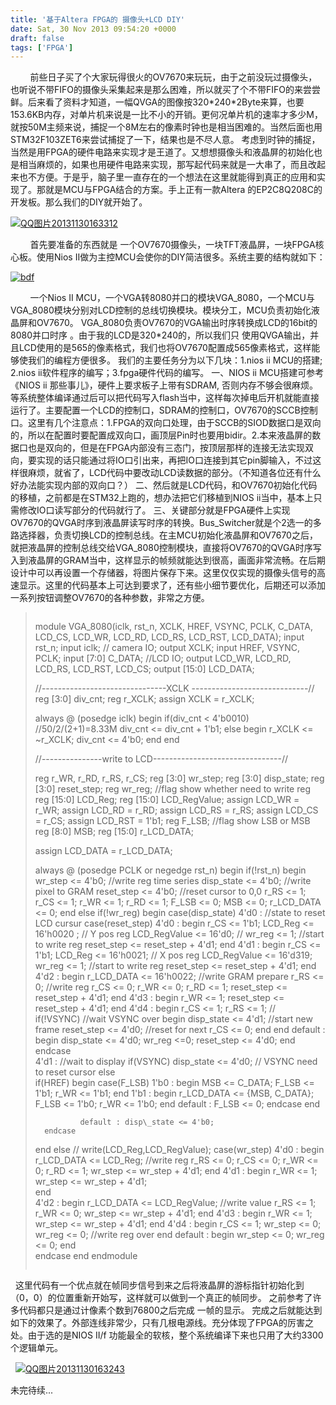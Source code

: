 ```yaml
---
title: '基于Altera FPGA的 摄像头+LCD DIY'
date: Sat, 30 Nov 2013 09:54:20 +0000
draft: false
tags: ['FPGA']
---
```


        前些日子买了个大家玩得很火的OV7670来玩玩，由于之前没玩过摄像头，也听说不带FIFO的摄像头采集起来是那么困难，所以就买了个不带FIFO的来尝尝鲜。后来看了资料才知道，一幅QVGA的图像按320\*240\*2Byte来算，也要153.6KB内存，对单片机来说是一比不小的开销。更何况单片机的速率才多少M，就按50M主频来说，捕捉一个8M左右的像素时钟也是相当困难的。当然后面也用STM32F103ZET6来尝试捕捉了一下，结果也是不尽人意。 考虑到时钟的捕捉，当然是用FPGA的硬件电路来实现才是王道了。又想想摄像头和液晶屏的初始化也是相当麻烦的，如果也用硬件电路来实现，那写起代码来就是一大串了，而且改起来也不方便。于是乎，脑子里一直存在的一个想法在这里就能得到真正的应用和实现了。那就是MCU与FPGA结合的方案。手上正有一款Altera 的EP2C8Q208C的开发板。那么我们的DIY就开始了。

[![QQ图片20131130163312](http://www.wuquantai.com/wp-content/uploads/2013/11/QQ图片20131130163312-300x220.jpg)](http://www.wuquantai.com/wp-content/uploads/2013/11/QQ图片20131130163312.jpg) 

        首先要准备的东西就是 一个OV7670摄像头，一块TFT液晶屏，一块FPGA核心板。使用Nios II做为主控MCU会使你的DIY简洁很多。系统主要的结构就如下：

[![bdf](http://www.wuquantai.com/wp-content/uploads/2013/11/bdf-300x168.jpg)](http://www.wuquantai.com/wp-content/uploads/2013/11/bdf.jpg) 

        一个Nios II MCU，一个VGA转8080并口的模块VGA\_8080，一个MCU与VGA\_8080模块分别对LCD控制的总线切换模块。模块分工，MCU负责初始化液晶屏和OV7670。 VGA\_8080负责OV7670的VGA输出时序转换成LCD的16bit的8080并口时序 。由于我的LCD是320\*240的，所以我们只 使用QVGA输出，并且LCD使用的是565的像素格式，我们也将OV7670配置成565像素格式，这样能够使我们的编程方便很多。 我们的主要任务分为以下几块：1.nios ii MCU的搭建; 2.nios ii软件程序的编写；3.fpga硬件代码的编写。 一、NIOS ii MCU搭建可参考《NIOS ii 那些事儿》，硬件上要求板子上带有SDRAM, 否则内存不够会很麻烦。等系统整体编译通过后可以把代码写入flash当中，这样每次掉电后开机就能直接运行了。主要配置一个LCD的控制口，SDRAM的控制口，OV7670的SCCB控制口。这里有几个注意点：1.FPGA的双向口处理，由于SCCB的SIOD数据口是双向的，所以在配置时要配置成双向口，画顶层Pin时也要用bidir。2.本来液晶屏的数据口也是双向的，但是在FPGA内部没有三态门，按顶层那样的连接无法实现双向，要实现的话只能通过将IO口引出来，再把IO口连接到其它pin脚输入，不过这样很麻烦，就省了，LCD代码中要改动LCD读数据的部分。（不知道各位还有什么好办法能实现内部的双向口？） 二、然后就是LCD代码，和OV7670初始化代码的移植，之前都是在STM32上跑的，想办法把它们移植到NIOS ii当中，基本上只需修改IO口读写部分的代码就行了。 三、关键部分就是FPGA硬件上实现 OV7670的QVGA时序到液晶屏读写时序的转换。Bus\_Switcher就是个2选一的多路选择器，负责切换LCD的控制总线。在主MCU初始化液晶屏和OV7670之后，就把液晶屏的控制总线交给VGA\_8080控制模块，直接将OV7670的QVGA时序写入到液晶屏的GRAM当中，这样显示的帧频就能达到很高，画面非常流畅。在后期设计中可以再设置一个存储器，将图片保存下来。这里仅仅实现的摄像头信号的高速显示。这里的代码基本上可达到要求了，还有些小细节要优化，后期还可以添加一系列按钮调整OV7670的各种参数，非常之方便。

  

> ```
> ```
> module VGA\_8080(iclk, rst\_n, XCLK, HREF, VSYNC, PCLK, C\_DATA, LCD\_CS, LCD\_WR, LCD\_RD, LCD\_RS, LCD\_RST, LCD\_DATA);
> input rst\_n;
> input iclk;
> //   camera IO;
> output XCLK;
> input HREF, VSYNC, PCLK;
> input \[7:0\] C\_DATA;
> //LCD IO;
> output LCD\_WR, LCD\_RD, LCD\_RS, LCD\_RST, LCD\_CS;
> output \[15:0\] LCD\_DATA;
> 
> //-------------------------------XCLK -----------------------------//
> reg \[3:0\] div\_cnt;
> reg r\_XCLK;
> assign XCLK = r\_XCLK;
> 
> always @ (posedge iclk)
> begin
> 	if(div\_cnt < 4'b0010)	//50/2/(2+1)=8.33M
> 		div\_cnt <= div\_cnt + 1'b1;
> 	else begin
> 		r\_XCLK <= ~r\_XCLK;
> 		div\_cnt <= 4'b0;
> 	end
> end
> 
> //---------------write to LCD--------------------------------//
> 
> reg r\_WR, r\_RD, r\_RS, r\_CS;
> reg \[3:0\] wr\_step;
> reg \[3:0\] disp\_state;
> reg \[3:0\] reset\_step;
> reg wr\_reg;       //flag show whether need to write reg
> reg \[15:0\] LCD\_Reg;
> reg \[15:0\] LCD\_RegValue;
> assign LCD\_WR = r\_WR;
> assign LCD\_RD = r\_RD;
> assign LCD\_RS = r\_RS;
> assign LCD\_CS = r\_CS;
> assign LCD\_RST = 1'b1;
> reg F\_LSB;      //flag show LSB or MSB
> reg \[8:0\] MSB;
> reg \[15:0\] r\_LCD\_DATA;
> 
> assign LCD\_DATA = r\_LCD\_DATA;
> 
> always @ (posedge PCLK or negedge rst\_n)
> begin
> 	if(!rst\_n)
> 	begin
> 		wr\_step <=	4'b0;     //write reg time series
> 		disp\_state <=	4'b0; //write pixel to GRAM
> 		reset\_step <= 4'b0;   //reset cursor to 0,0 
> 		r\_RS <= 1;
> 		r\_CS <= 1;
> 		r\_WR <= 1;
> 		r\_RD <= 1;
> 		F\_LSB <= 0;
> 		MSB <= 0;
> 		r\_LCD\_DATA <= 0;
> 	end	
> 	else 
> 	if(!wr\_reg)
> 	begin
> 		case(disp\_state)
> 				4'd0 : 	//state to reset LCD cursur
> 						case(reset\_step)
> 								4'd0 : begin 
> 									    r\_CS <= 1'b1;
> 										LCD\_Reg <= 16'h0020 ; // Y pos reg
> 										LCD\_RegValue <= 16'd0; //
> 									    wr\_reg <= 1; //start to write reg
> 									    reset\_step <= reset\_step + 4'd1;
> 									    end
> 								4'd1 : begin
> 									    r\_CS <= 1'b1;
> 										LCD\_Reg <= 16'h0021; // X pos reg
> 										LCD\_RegValue <= 16'd319;
> 									    wr\_reg <= 1; //start to write reg
> 									    reset\_step <= reset\_step + 4'd1;
> 									    end	
> 								4'd2 : begin
> 										r\_LCD\_DATA <= 16'h0022;	//write GRAM prepare
> 										r\_RS <= 0; //write reg
> 										r\_CS <= 0;
> 										r\_WR <= 0;
> 										r\_RD <= 1;
> 										reset\_step <= reset\_step + 4'd1;
> 										end
> 								4'd3 : begin
> 										r\_WR <= 1;
> 										reset\_step <= reset\_step + 4'd1;
> 										end
> 								4'd4 : begin 
> 										r\_CS <= 1;
> 										r\_RS <= 1;	//								
> 										if(!VSYNC) //wait VSYNC over
> 										begin
> 											disp\_state <= 4'd1;  //start new frame
> 											reset\_step <= 4'd0;	 //reset for next
> 											r\_CS <= 0;
> 										end
> 									   end
> 								default : begin
> 										disp\_state <= 4'd0;
> 										wr\_reg <=0;
> 										reset\_step <= 4'd0;
> 										end
> 						endcase 		
> 				4'd1 :	//wait to display
> 						if(VSYNC) 
> 							disp\_state <= 4'd0; // VSYNC need to reset cursor
> 						else 			
> 							if(HREF)
> 							begin
> 								case(F\_LSB)
> 									1'b0 :	begin
> 											MSB <= C\_DATA;
> 											F\_LSB <= 1'b1;
> 											r\_WR <= 1'b1;
> 											end
> 									1'b1 :	begin
> 											r\_LCD\_DATA <= {MSB, C\_DATA};
> 											F\_LSB <= 1'b0;
> 											r\_WR <= 1'b0;
> 											end
> 									default : F\_LSB <= 0;
> 								endcase 
> 							end	
> 
> 				default : disp\_state <= 4'b0;
> 		endcase 
> 	end
> 	else // write(LCD\_Reg,LCD\_RegValue);
> 	case(wr\_step)
> 		4'd0 :	begin	
> 				r\_LCD\_DATA <= LCD\_Reg;	//write reg
> 				r\_RS <= 0;
> 				r\_CS <= 0;
> 				r\_WR <= 0;
> 				r\_RD <= 1;
> 				wr\_step <= wr\_step + 4'd1;
> 				end
> 		4'd1 : begin
> 				r\_WR <= 1;
> 				wr\_step <= wr\_step + 4'd1;									
> 			   end	
> 		4'd2 : begin
> 			   r\_LCD\_DATA <= LCD\_RegValue; //write value
> 			   r\_RS <= 1;
> 			   r\_WR <= 0;
> 			   wr\_step <= wr\_step + 4'd1;
> 			   end
> 		4'd3 : begin
> 				r\_WR <= 1;
> 				wr\_step <= wr\_step + 4'd1;
> 			   end
> 		4'd4 : begin
> 			    r\_CS <= 1;
> 			    wr\_step <= 0;
> 			    wr\_reg <= 0; //write reg over
> 			   end
> 		default : begin
> 					wr\_step <= 0;
> 					wr\_reg <= 0;
> 				end			
> 	endcase
> end 
> endmodule
> ```
> 
> ```

  这里代码有一个优点就在帧同步信号到来之后将液晶屏的游标指针初始化到（0，0）的位置重新开始写，这样就可以做到一个真正的帧同步。 之前参考了许多代码都只是通过计像素个数到76800之后完成 一帧的显示。 完成之后就能达到如下的效果了。外部连线非常少，只有几根电源线。充分体现了FPGA的厉害之处。由于选的是NIOS II/f 功能最全的软核，整个系统编译下来也只用了大约3300个逻辑单元。

  [![QQ图片20131130163243](http://www.wuquantai.com/wp-content/uploads/2013/11/QQ图片20131130163243-300x154.jpg)](http://www.wuquantai.com/wp-content/uploads/2013/11/QQ图片20131130163243.jpg)   

未完待续...